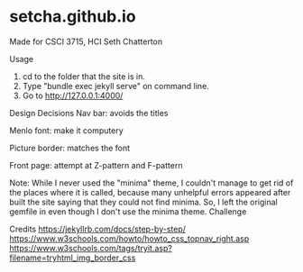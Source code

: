 # setcha.github.io
Made for CSCI 3715, HCI
Seth Chatterton

Usage
1. cd to the folder that the site is in.
2. Type "bundle exec jekyll serve" on command line.
3. Go to http://127.0.0.1:4000/


Design Decisions
Nav bar: avoids the titles

Menlo font: make it computery

Picture border: matches the font

Front page: attempt at Z-pattern and F-pattern

Note: While I never used the "minima" theme, I couldn't manage to get rid of the places where it is called, because many unhelpful errors appeared after built the site saying that they could not find minima. So, I left the original gemfile in even though I don't use the minima theme.
Challenge

Credits
https://jekyllrb.com/docs/step-by-step/
https://www.w3schools.com/howto/howto_css_topnav_right.asp
https://www.w3schools.com/tags/tryit.asp?filename=tryhtml_img_border_css
